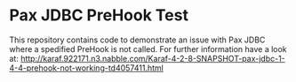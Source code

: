 Pax JDBC PreHook Test
=====

This repository contains code to demonstrate an issue with Pax JDBC where a spedified PreHook is not called.
For further information have a look at: http://karaf.922171.n3.nabble.com/Karaf-4-2-8-SNAPSHOT-pax-jdbc-1-4-4-prehook-not-working-td4057411.html